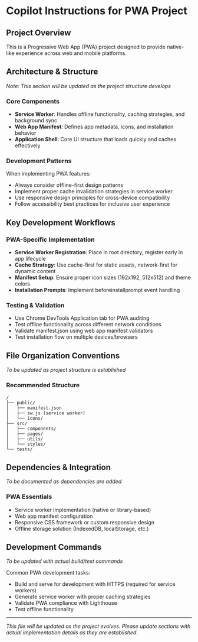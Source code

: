 # Copilot Instructions for PWA Project

## Project Overview
This is a Progressive Web App (PWA) project designed to provide native-like experience across web and mobile platforms.

## Architecture & Structure
*Note: This section will be updated as the project structure develops*

### Core Components
- **Service Worker**: Handles offline functionality, caching strategies, and background sync
- **Web App Manifest**: Defines app metadata, icons, and installation behavior
- **Application Shell**: Core UI structure that loads quickly and caches effectively

### Development Patterns
When implementing PWA features:
- Always consider offline-first design patterns
- Implement proper cache invalidation strategies in service worker
- Use responsive design principles for cross-device compatibility
- Follow accessibility best practices for inclusive user experience

## Key Development Workflows

### PWA-Specific Implementation
- **Service Worker Registration**: Place in root directory, register early in app lifecycle
- **Cache Strategy**: Use cache-first for static assets, network-first for dynamic content
- **Manifest Setup**: Ensure proper icon sizes (192x192, 512x512) and theme colors
- **Installation Prompts**: Implement beforeinstallprompt event handling

### Testing & Validation
- Use Chrome DevTools Application tab for PWA auditing
- Test offline functionality across different network conditions
- Validate manifest.json using web app manifest validators
- Test installation flow on multiple devices/browsers

## File Organization Conventions
*To be updated as project structure is established*

### Recommended Structure
```
/
├── public/
│   ├── manifest.json
│   ├── sw.js (service worker)
│   └── icons/
├── src/
│   ├── components/
│   ├── pages/
│   ├── utils/
│   └── styles/
└── tests/
```

## Dependencies & Integration
*To be documented as dependencies are added*

### PWA Essentials
- Service worker implementation (native or library-based)
- Web app manifest configuration
- Responsive CSS framework or custom responsive design
- Offline storage solution (IndexedDB, localStorage, etc.)

## Development Commands
*To be updated with actual build/test commands*

Common PWA development tasks:
- Build and serve for development with HTTPS (required for service workers)
- Generate service worker with proper caching strategies
- Validate PWA compliance with Lighthouse
- Test offline functionality

---

*This file will be updated as the project evolves. Please update sections with actual implementation details as they are established.*
